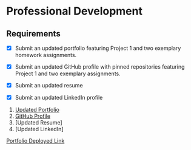 # Professional Development


## Requirements

- [x] Submit an updated portfolio featuring Project 1 and two exemplary homework assignments.

- [x] Submit an updated GitHub profile with pinned repositories featuring Project 1 and two exemplary assignments.

- [x] Submit an updated resume

- [x] Submit an updated LinkedIn profile

1. [Updated Portfolio](https://ducdang.github.io/portfolio/)
2. [GitHub Profile](https://github.com/simpmind)
3. [Updated Resume]
4. [Updated LinkedIn]



[Portfolio Deployed Link](https://ducdang.github.io/portfolio/)
